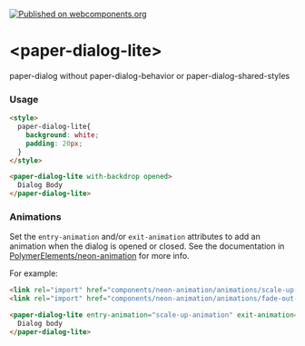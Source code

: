 [![Published on webcomponents.org](https://img.shields.io/badge/webcomponents.org-published-blue.svg)](https://www.webcomponents.org/element/ryanburns23/paper-dialog-lite)

# \<paper-dialog-lite\>

paper-dialog without paper-dialog-behavior or paper-dialog-shared-styles

### Usage
<!--
```
<custom-element-demo height="500px">
  <template>
    <script src="../webcomponentsjs/webcomponents-lite.js"></script>
    <link rel="import" href="paper-dialog-lite.html">
    <style>
      container{
        height: 500px;
      }
    </style>
    <div class="container">
      <next-code-block></next-code-block>
    </div>
  </template>
</custom-element-demo>
```
-->
```html
<style>
  paper-dialog-lite{
    background: white;
    padding: 20px;
  }
</style>

<paper-dialog-lite with-backdrop opened>
  Dialog Body
</paper-dialog-lite>
```

### Animations

Set the `entry-animation` and/or `exit-animation` attributes to add an animation when the dialog
is opened or closed. See the documentation in
[PolymerElements/neon-animation](https://github.com/PolymerElements/neon-animation) for more info.

For example:

```html
<link rel="import" href="components/neon-animation/animations/scale-up-animation.html">
<link rel="import" href="components/neon-animation/animations/fade-out-animation.html">

<paper-dialog-lite entry-animation="scale-up-animation" exit-animation="fade-out-animation">
  Dialog body
</paper-dialog-lite>
```
